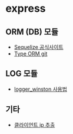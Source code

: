 # express

## ORM (DB) 모듈
* [Sequelize 공식사이트](https://sequelize.org/)
* [Type ORM git](https://github.com/typeorm/typeorm#readme)

## LOG 모듈
* [logger_winston 사용법](https://basketdeveloper.tistory.com/42)

## 기타
* [클라이언트 ip 추출](https://qastack.kr/programming/8107856/how-to-determine-a-users-ip-address-in-node)
